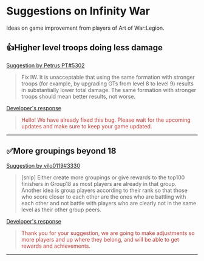 # Suggestions on Infinity War

Ideas on game improvement from players of Art of War:Legion.

## 👍Higher level troops doing less damage

[Suggestion by Petrus PT#5302](https://discord.com/channels/658594298983350293/659077000027308104/930070379173675048)
> Fix IW. It is unacceptable that using the same formation with stronger
> troops (for example, by upgrading GTs from level 8 to level 9) results
> in substantially lower total damage. The same formation with stronger
> troops should mean better results, not worse.

[Developer's response](https://discord.com/channels/658594298983350293/754929508427104258/933679721672216627)
<blockquote style="color:#b93a35">
Hello! We have already fixed this bug. Please wait for the upcoming updates
and make sure to keep your game updated.
</blockquote>

----

## ✅More groupings beyond 18

[Suggestion by vilo0119#3330](https://discord.com/channels/658594298983350293/659077000027308104/926321580714381352)
> [snip] Either create more groupings or give rewards to the top100 finishers
> in Group18 as most players are already in that group. Another idea is group
> players according to their rank so that those who score closer to each other
> are the ones who are battling with each other and not battle with players
> who are clearly not in the same level as their other group peers.

[Developer's response](https://discord.com/channels/658594298983350293/754929508427104258/931148037735190549)
<blockquote style="color:#b93a35">
Thank you for your suggestion, we are going to make adjustments so more
players and up where they belong, and will be able to get rewards and
achievements.
</blockquote>

----
